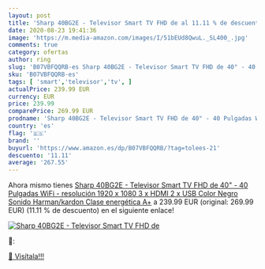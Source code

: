 ```yaml
---
layout: post
title: 'Sharp 40BG2E - Televisor Smart TV FHD de al 11.11 % de descuento'
date: 2020-08-23 19:41:36
image: 'https://m.media-amazon.com/images/I/51bEUd8QwuL._SL400_.jpg'
comments: true
category: ofertas
author: ring
slug: 'B07VBFQQRB-es Sharp 40BG2E - Televisor Smart TV FHD de 40" - 40 Pulgadas...'
sku: 'B07VBFQQRB-es'
tags: [ 'smart','televisor','tv', ]
actualPrice: 239.99 EUR
currency: EUR
price: 239.99
comparePrice: 269.99 EUR
prodname: 'Sharp 40BG2E - Televisor Smart TV FHD de 40" - 40 Pulgadas WiFi -  resolución 1920 x 1080  3 x HDMI  2 x USB   Color Negro  Sonido Harman/kardon  Clase energética A+'
country: 'es'
flag: '🇪🇸'
brand: ''
buyurl: 'https://www.amazon.es/dp/B07VBFQQRB/?tag=tolees-21'
descuento: '11.11'
average: '267.55'
---
```


Ahora mismo tienes [Sharp 40BG2E - Televisor Smart TV FHD de 40" - 40 Pulgadas WiFi -  resolución 1920 x 1080  3 x HDMI  2 x USB   Color Negro  Sonido Harman/kardon  Clase energética A+](https://www.amazon.es/dp/B07VBFQQRB/?tag=tolees-21) a 239.99 EUR (original: 269.99 EUR) (11.11 %  de descuento) en el siguiente enlace!

[![Sharp 40BG2E - Televisor Smart TV FHD de](https://m.media-amazon.com/images/I/51bEUd8QwuL._SL400_.jpg)](https://www.amazon.es/dp/B07VBFQQRB/?tag=tolees-21)

🔎:


[🛒 Visítala!!!](https://www.amazon.es/dp/B07VBFQQRB/?tag=tolees-21)
